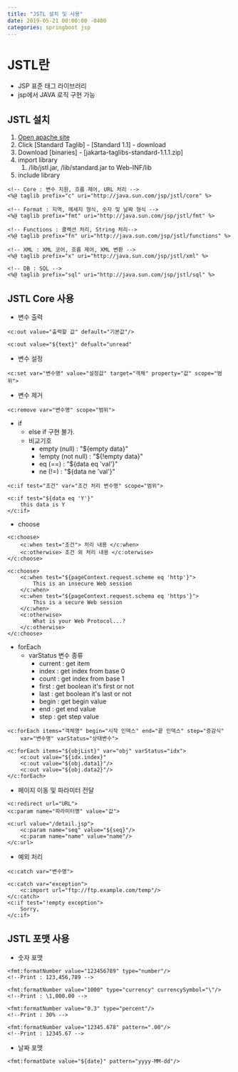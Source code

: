 ```yaml
---
title: "JSTL 설치 및 사용"
date: 2019-05-21 00:00:00 -0400
categories: springboot jsp
---
```




# JSTL란

- JSP 표준 태그 라이브러리
- jsp에서 JAVA 로직 구현 가능



## JSTL 설치

1. [Open apache site](https://tomcat.apache.org/taglibs/standard/)
2. Click [Standard Taglib] - [Standard 1.1] - download
3. Download [binaries] - [jakarta-taglibs-standard-1.1.1.zip]
4. import library
   1. /lib/jstl.jar, /lib/standard.jar to Web-INF/lib
5. include library

```
<!-- Core : 변수 지원, 흐름 제어, URL 처리 -->
<%@ taglib prefix="c" uri="http://java.sun.com/jsp/jstl/core" %>

<!-- Format : 지역, 메세지 형식, 숫자 및 날짜 형식 -->
<%@ taglib prefix="fmt" uri="http://java.sun.com/jsp/jstl/fmt" %>

<!-- Functions : 콜렉션 처리, String 처리-->
<%@ taglib prefix="fn" uri="http://java.sun.com/jsp/jstl/functions" %>

<!-- XML : XML 코어, 흐름 제어, XML 변환 -->
<%@ taglib prefix="x" uri="http://java.sun.com/jsp/jstl/xml" %>

<!-- DB : SQL -->
<%@ taglib prefix="sql" uri="http://java.sun.com/jsp/jstl/sql" %>
```



## JSTL Core 사용

- 변수 출력

```
<c:out value="출력할 값" default="기본값"/>

<c:out value="${text}" defualt="unread"
```

- 변수 설정

```
<c:set var="변수명" value="설정값" target="객체" property="값" scope="범위">
```

- 변수 제거

```
<c:remove var="변수명" scope="범위">
```

- if 
  - else if 구현 불가.
  - 비교기호
    - empty (null) : "${empty data}"
    - !empty (not null) : "${!empty data}"
    - eq (==) : "${data eq 'val'}"
    - ne (!=) : "${data ne 'val'}"

```
<c:if test="조건" var="조건 처리 변수명" scope="범위">

<c:if test="${data eq 'Y'}"
	this data is Y
</c:if>
```

- choose

```
<c:choose>
	<c:when test="조건"> 처리 내용 </c:when>
	<c:otherwise> 조건 외 처리 내용 </c:oterwise>
</c:choose>

<c:choose>
	<c:when test="${pageContext.request.scheme eq 'http'}">
		This is an insecure Web session
    </c:when>
    <c:when test="${pageContext.request.schema eq 'https'}">
    	This is a secure Web session
    </c:when>
    <c:otherwise>
    	What is your Web Protocol...?
    </c:otherwise>
</c:choose>
```

- forEach
  - varStatus 변수 종류
    - current : get item
    - index : get index from base 0
    - count : get index from base 1
    - first : get boolean it's first or not
    - last : get boolean it's last or not
    - begin : get begin value
    - end : get end value
    - step : get step value

```
<c:forEach items="객체명" begin="시작 인덱스" end="끝 인덱스" step="증감식"
	var="변수명" varStatus="상태변수">
	
<c:forEach items="${objList}" var="obj" varStatus="idx">
	<c:out value="${idx.index}"
	<c:out value="${obj.data1}"/>
	<c:out value="${obj.data2}"/>
</c:forEach>
```

- 페이지 이동 및 파라미터 전달

```
<c:redirect url="URL">
<c:param name="파라미터명" value="값">

<c:url value="/detail.jsp">
	<c:param name="seq" value="${seq}"/>
	<c:param name="name" value="name"/>
</c:url>
```

- 예외 처리

```
<c:catch var="변수명">

<c:catch var="exception">
	<c:import url="ftp://ftp.example.com/temp"/>
</c:catch>
<c:if test="!empty exception">
	Sorry,
</c:if>
```



## JSTL 포맷 사용

- 숫자 포맷

```
<fmt:formatNumber value="123456789" type="number"/> 
<!--Print : 123,456,789 -->

<fmt:formatNumber value="1000" type="currency" currencySymbol="\"/> 
<!--Print : \1,000.00 -->

<fmt:formatNumber value="0.3" type="percent"/> 
<!--Print : 30% -->

<fmt:formatNumber value="12345.678" pattern=".00"/> 
<!--Print : 12345.67 -->
```

- 날짜 포맷

```
<fmt:formatDate value="${date}" pattern="yyyy-MM-dd"/>
```

